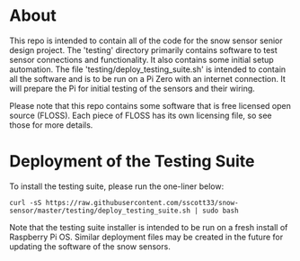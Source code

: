 # About
This repo is intended to contain all of the code for the snow sensor senior
design project. The 'testing' directory primarily contains software to test
sensor connections and functionality. It also contains some initial setup
automation. The file 'testing/deploy_testing_suite.sh' is intended to contain
all the software and is to be run on a Pi Zero with an internet connection. It
will prepare the Pi for initial testing of the sensors and their wiring.

Please note that this repo contains some software that is free licensed open
source (FLOSS). Each piece of FLOSS has its own licensing file, so see those
for more details.

# Deployment of the Testing Suite
To install the testing suite, please run the one-liner below:
```
curl -sS https://raw.githubusercontent.com/sscott33/snow-sensor/master/testing/deploy_testing_suite.sh | sudo bash
```
Note that the testing suite installer is intended to be run on a fresh install
of Raspberry Pi OS. Similar deployment files may be created in the future for
updating the software of the snow sensors.
